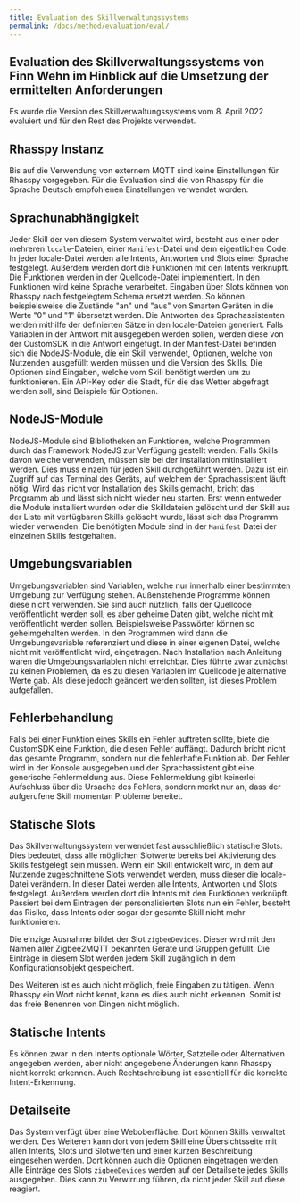 ```yaml
---
title: Evaluation des Skillverwaltungssystems
permalink: /docs/method/evaluation/eval/
---
```

## Evaluation des Skillverwaltungssystems von Finn Wehn im Hinblick auf die Umsetzung der ermittelten Anforderungen

Es wurde die Version des Skillverwaltungssystems vom 8. April 2022 evaluiert und für den Rest des Projekts verwendet. <br>

## Rhasspy Instanz

Bis auf die Verwendung von externem MQTT sind keine Einstellungen für Rhasspy vorgegeben. Für die Evaluation sind die von Rhasspy für die Sprache Deutsch empfohlenen Einstellungen verwendet worden.

## Sprachunabhängigkeit

Jeder Skill der von diesem System verwaltet wird, besteht aus einer oder mehreren `locale`-Dateien, einer `Manifest`-Datei und dem eigentlichen Code. In jeder locale-Datei werden alle Intents, Antworten und Slots einer Sprache festgelegt. Außerdem werden dort die Funktionen mit den Intents verknüpft. Die Funktionen werden in der Quellcode-Datei implementiert. In den Funktionen wird keine Sprache verarbeitet. Eingaben über Slots können von Rhasspy nach festgelegtem Schema ersetzt werden. So können beispielsweise die Zustände "an" und "aus" von Smarten Geräten in die Werte "0" und "1" übersetzt werden. Die Antworten des Sprachassistenten werden mithilfe der definierten Sätze in den locale-Dateien generiert. Falls Variablen in der Antwort mit ausgegeben werden sollen, werden diese von der CustomSDK in die Antwort eingefügt. In der Manifest-Datei befinden sich die NodeJS-Module, die ein Skill verwendet, Optionen, welche von Nutzenden ausgefüllt werden müssen und die Version des Skills. Die Optionen sind Eingaben, welche vom Skill benötigt werden um zu funktionieren. Ein API-Key oder die Stadt, für die das Wetter abgefragt werden soll, sind Beispiele für Optionen.

## NodeJS-Module

NodeJS-Module sind Bibliotheken an Funktionen, welche Programmen durch das Framework NodeJS zur Verfügung gestellt werden. Falls Skills davon welche verwenden, müssen sie bei der Installation mitinstalliert werden. Dies muss einzeln für jeden Skill durchgeführt werden. Dazu ist ein Zugriff auf das Terminal des Geräts, auf welchem der Sprachassistent läuft nötig. Wird das nicht vor Installation des Skills gemacht, bricht das Programm ab und lässt sich nicht wieder neu starten. Erst wenn entweder die Module installiert wurden oder die Skilldateien gelöscht und der Skill aus der Liste mit verfügbaren Skills gelöscht wurde, lässt sich das Programm wieder verwenden. Die benötigten Module sind in der `Manifest` Datei der einzelnen Skills festgehalten.

## Umgebungsvariablen

Umgebungsvariablen sind Variablen, welche nur innerhalb einer bestimmten Umgebung zur Verfügung stehen. Außenstehende Programme können diese nicht verwenden. Sie sind auch nützlich, falls der Quellcode veröffentlicht werden soll, es aber geheime Daten gibt, welche nicht mit veröffentlicht werden sollen. Beispielsweise Passwörter können so geheimgehalten werden. In den Programmen wird dann die Umgebungsvariable referenziert und diese in einer eigenen Datei, welche nicht mit veröffentlicht wird, eingetragen. Nach Installation nach Anleitung waren die Umgebungsvariablen nicht erreichbar. Dies führte zwar zunächst zu keinen Problemen, da es zu diesen Variablen im Quellcode je alternative Werte gab. Als diese jedoch geändert werden sollten, ist dieses Problem aufgefallen. 

## Fehlerbehandlung

Falls bei einer Funktion eines Skills ein Fehler auftreten sollte, biete die CustomSDK eine Funktion, die diesen Fehler auffängt. Dadurch bricht nicht das gesamte Programm, sondern nur die fehlerhafte Funktion ab. Der Fehler wird in der Konsole ausgegeben und der Sprachassistent gibt eine generische Fehlermeldung aus. Diese Fehlermeldung gibt keinerlei Aufschluss über die Ursache des Fehlers, sondern merkt nur an, dass der aufgerufene Skill momentan Probleme bereitet. 

## Statische Slots

Das Skillverwaltungssystem verwendet fast ausschließlich statische Slots. Dies bedeutet, dass alle möglichen Slotwerte bereits bei Aktivierung des Skills festgelegt sein müssen. Wenn ein Skill entwickelt wird, in dem auf Nutzende zugeschnittene Slots verwendet werden, muss dieser die locale-Datei verändern. In dieser Datei werden alle Intents, Antworten und Slots festgelegt. Außerdem werden dort die Intents mit den Funktionen verknüpft. Passiert bei dem Eintragen der personalisierten Slots nun ein Fehler, besteht das Risiko, dass Intents oder sogar der gesamte Skill nicht mehr funktionieren. <br>

Die einzige Ausnahme bildet der Slot `zigbeeDevices`. Dieser wird mit den Namen aller Zigbee2MQTT bekannten Geräte und Gruppen gefüllt. Die Einträge in diesem Slot werden jedem Skill zugänglich in dem Konfigurationsobjekt gespeichert. <br>

Des Weiteren ist es auch nicht möglich, freie Eingaben zu tätigen. Wenn Rhasspy ein Wort nicht kennt, kann es dies auch nicht erkennen. Somit ist das freie Benennen von Dingen nicht möglich. 

## Statische Intents

Es können zwar in den Intents optionale Wörter, Satzteile oder Alternativen angegeben werden, aber nicht angegebene Änderungen kann Rhasspy nicht korrekt erkennen. Auch Rechtschreibung ist essentiell für die korrekte Intent-Erkennung.

## Detailseite

Das System verfügt über eine Weboberfläche. Dort können Skills verwaltet werden. Des Weiteren kann dort von jedem Skill eine Übersichtsseite mit allen Intents, Slots und Slotwerten und einer kurzen Beschreibung eingesehen werden. Dort können auch die Optionen eingetragen werden.
Alle Einträge des Slots `zigbeeDevices` werden auf der Detailseite jedes Skills ausgegeben. Dies kann zu Verwirrung führen, da nicht jeder Skill auf diese reagiert. 

